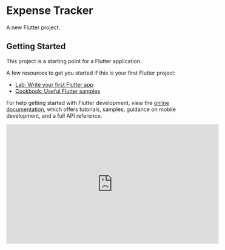 # Expense Tracker

A new Flutter project.

## Getting Started

This project is a starting point for a Flutter application.

A few resources to get you started if this is your first Flutter project:

- [Lab: Write your first Flutter app](https://docs.flutter.dev/get-started/codelab)
- [Cookbook: Useful Flutter samples](https://docs.flutter.dev/cookbook)

For help getting started with Flutter development, view the
[online documentation](https://docs.flutter.dev/), which offers tutorials,
samples, guidance on mobile development, and a full API reference.

<iframe width="560" height="315" src="https://www.youtube.com/embed/TgyzTD7Wr94" title="YouTube video player" frameborder="0" allow="accelerometer; autoplay; clipboard-write; encrypted-media; gyroscope; picture-in-picture" allowfullscreen></iframe>
